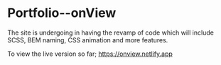 # Portfolio--onView

The site is undergoing in having the revamp of code which will include SCSS, BEM naming, CSS animation and more features.

To view the live version so far; https://onview.netlify.app 
